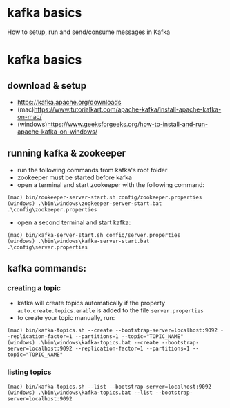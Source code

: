 # kafka basics
How to setup, run and send/consume messages in Kafka

# kafka basics

## download & setup
- https://kafka.apache.org/downloads
- (mac)https://www.tutorialkart.com/apache-kafka/install-apache-kafka-on-mac/
- (windows)https://www.geeksforgeeks.org/how-to-install-and-run-apache-kafka-on-windows/

## running kafka & zookeeper
- run the following commands from kafka's root folder
- zookeeper must be started before kafka
- open a terminal and start zookeeper with the following command:

```shell
(mac) bin/zookeeper-server-start.sh config/zookeeper.properties
(windows) .\bin\windows\zookeeper-server-start.bat .\config\zookeeper.properties
```
- open a second terminal and start kafka:

```shell
(mac) bin/kafka-server-start.sh config/server.properties
(windows) .\bin\windows\kafka-server-start.bat .\config\server.properties
```

## kafka commands:
### creating a topic
- kafka will create topics automatically if the property `auto.create.topics.enable` is added to the file `server.properties`
- to create your topic manually, run:
```shell
(mac) bin/kafka-topics.sh --create --bootstrap-server=localhost:9092 --replication-factor=1 --partitions=1 --topic="TOPIC_NAME"
(windows) .\bin\windows\kafka-topics.bat --create --bootstrap-server=localhost:9092 --replication-factor=1 --partitions=1 --topic="TOPIC_NAME"
```

### listing topics
```shell
(mac) bin/kafka-topics.sh --list --bootstrap-server=localhost:9092
(windows) .\bin\windows\kafka-topics.bat --list --bootstrap-server=localhost:9092
```
